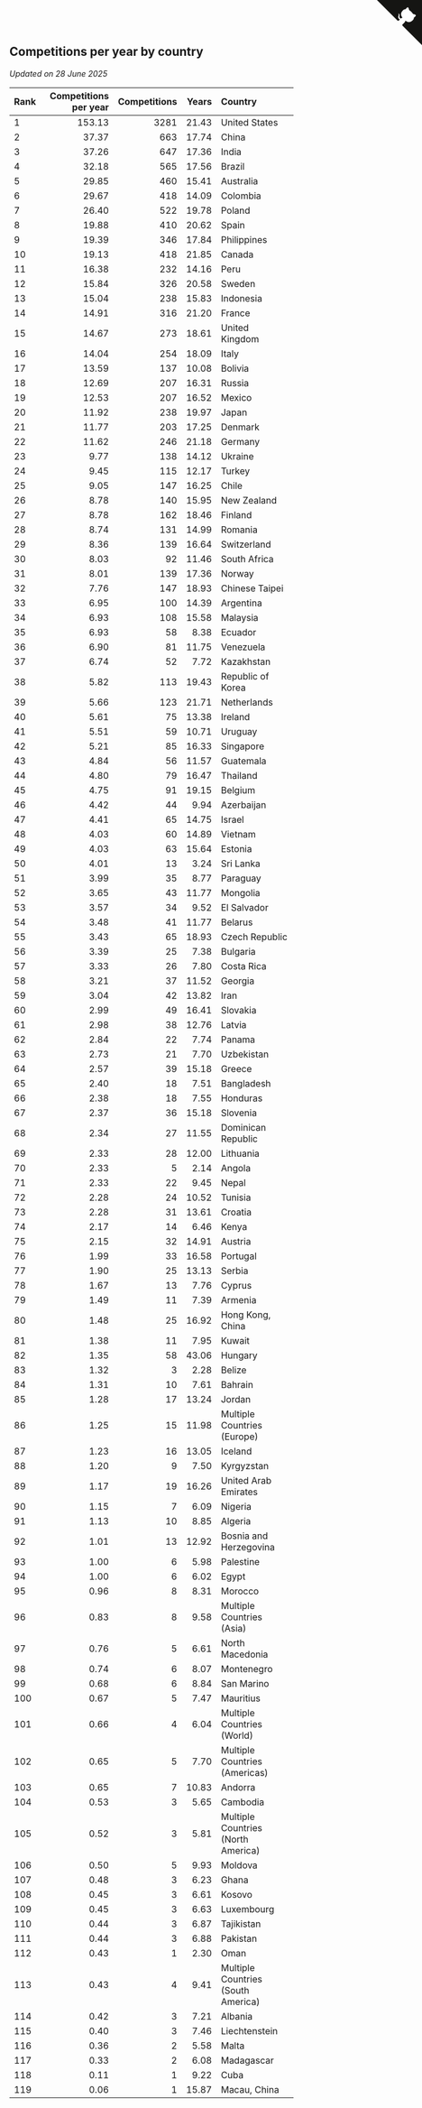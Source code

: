 ## Competitions per year by country

*Updated on 28 June 2025*

| Rank | Competitions per year | Competitions | Years | Country |
| :--- | ---: | ---: | ---: | :--- |
| 1 | 153.13 | 3281 | 21.43 | United States |
| 2 | 37.37 | 663 | 17.74 | China |
| 3 | 37.26 | 647 | 17.36 | India |
| 4 | 32.18 | 565 | 17.56 | Brazil |
| 5 | 29.85 | 460 | 15.41 | Australia |
| 6 | 29.67 | 418 | 14.09 | Colombia |
| 7 | 26.40 | 522 | 19.78 | Poland |
| 8 | 19.88 | 410 | 20.62 | Spain |
| 9 | 19.39 | 346 | 17.84 | Philippines |
| 10 | 19.13 | 418 | 21.85 | Canada |
| 11 | 16.38 | 232 | 14.16 | Peru |
| 12 | 15.84 | 326 | 20.58 | Sweden |
| 13 | 15.04 | 238 | 15.83 | Indonesia |
| 14 | 14.91 | 316 | 21.20 | France |
| 15 | 14.67 | 273 | 18.61 | United Kingdom |
| 16 | 14.04 | 254 | 18.09 | Italy |
| 17 | 13.59 | 137 | 10.08 | Bolivia |
| 18 | 12.69 | 207 | 16.31 | Russia |
| 19 | 12.53 | 207 | 16.52 | Mexico |
| 20 | 11.92 | 238 | 19.97 | Japan |
| 21 | 11.77 | 203 | 17.25 | Denmark |
| 22 | 11.62 | 246 | 21.18 | Germany |
| 23 | 9.77 | 138 | 14.12 | Ukraine |
| 24 | 9.45 | 115 | 12.17 | Turkey |
| 25 | 9.05 | 147 | 16.25 | Chile |
| 26 | 8.78 | 140 | 15.95 | New Zealand |
| 27 | 8.78 | 162 | 18.46 | Finland |
| 28 | 8.74 | 131 | 14.99 | Romania |
| 29 | 8.36 | 139 | 16.64 | Switzerland |
| 30 | 8.03 | 92 | 11.46 | South Africa |
| 31 | 8.01 | 139 | 17.36 | Norway |
| 32 | 7.76 | 147 | 18.93 | Chinese Taipei |
| 33 | 6.95 | 100 | 14.39 | Argentina |
| 34 | 6.93 | 108 | 15.58 | Malaysia |
| 35 | 6.93 | 58 | 8.38 | Ecuador |
| 36 | 6.90 | 81 | 11.75 | Venezuela |
| 37 | 6.74 | 52 | 7.72 | Kazakhstan |
| 38 | 5.82 | 113 | 19.43 | Republic of Korea |
| 39 | 5.66 | 123 | 21.71 | Netherlands |
| 40 | 5.61 | 75 | 13.38 | Ireland |
| 41 | 5.51 | 59 | 10.71 | Uruguay |
| 42 | 5.21 | 85 | 16.33 | Singapore |
| 43 | 4.84 | 56 | 11.57 | Guatemala |
| 44 | 4.80 | 79 | 16.47 | Thailand |
| 45 | 4.75 | 91 | 19.15 | Belgium |
| 46 | 4.42 | 44 | 9.94 | Azerbaijan |
| 47 | 4.41 | 65 | 14.75 | Israel |
| 48 | 4.03 | 60 | 14.89 | Vietnam |
| 49 | 4.03 | 63 | 15.64 | Estonia |
| 50 | 4.01 | 13 | 3.24 | Sri Lanka |
| 51 | 3.99 | 35 | 8.77 | Paraguay |
| 52 | 3.65 | 43 | 11.77 | Mongolia |
| 53 | 3.57 | 34 | 9.52 | El Salvador |
| 54 | 3.48 | 41 | 11.77 | Belarus |
| 55 | 3.43 | 65 | 18.93 | Czech Republic |
| 56 | 3.39 | 25 | 7.38 | Bulgaria |
| 57 | 3.33 | 26 | 7.80 | Costa Rica |
| 58 | 3.21 | 37 | 11.52 | Georgia |
| 59 | 3.04 | 42 | 13.82 | Iran |
| 60 | 2.99 | 49 | 16.41 | Slovakia |
| 61 | 2.98 | 38 | 12.76 | Latvia |
| 62 | 2.84 | 22 | 7.74 | Panama |
| 63 | 2.73 | 21 | 7.70 | Uzbekistan |
| 64 | 2.57 | 39 | 15.18 | Greece |
| 65 | 2.40 | 18 | 7.51 | Bangladesh |
| 66 | 2.38 | 18 | 7.55 | Honduras |
| 67 | 2.37 | 36 | 15.18 | Slovenia |
| 68 | 2.34 | 27 | 11.55 | Dominican Republic |
| 69 | 2.33 | 28 | 12.00 | Lithuania |
| 70 | 2.33 | 5 | 2.14 | Angola |
| 71 | 2.33 | 22 | 9.45 | Nepal |
| 72 | 2.28 | 24 | 10.52 | Tunisia |
| 73 | 2.28 | 31 | 13.61 | Croatia |
| 74 | 2.17 | 14 | 6.46 | Kenya |
| 75 | 2.15 | 32 | 14.91 | Austria |
| 76 | 1.99 | 33 | 16.58 | Portugal |
| 77 | 1.90 | 25 | 13.13 | Serbia |
| 78 | 1.67 | 13 | 7.76 | Cyprus |
| 79 | 1.49 | 11 | 7.39 | Armenia |
| 80 | 1.48 | 25 | 16.92 | Hong Kong, China |
| 81 | 1.38 | 11 | 7.95 | Kuwait |
| 82 | 1.35 | 58 | 43.06 | Hungary |
| 83 | 1.32 | 3 | 2.28 | Belize |
| 84 | 1.31 | 10 | 7.61 | Bahrain |
| 85 | 1.28 | 17 | 13.24 | Jordan |
| 86 | 1.25 | 15 | 11.98 | Multiple Countries (Europe) |
| 87 | 1.23 | 16 | 13.05 | Iceland |
| 88 | 1.20 | 9 | 7.50 | Kyrgyzstan |
| 89 | 1.17 | 19 | 16.26 | United Arab Emirates |
| 90 | 1.15 | 7 | 6.09 | Nigeria |
| 91 | 1.13 | 10 | 8.85 | Algeria |
| 92 | 1.01 | 13 | 12.92 | Bosnia and Herzegovina |
| 93 | 1.00 | 6 | 5.98 | Palestine |
| 94 | 1.00 | 6 | 6.02 | Egypt |
| 95 | 0.96 | 8 | 8.31 | Morocco |
| 96 | 0.83 | 8 | 9.58 | Multiple Countries (Asia) |
| 97 | 0.76 | 5 | 6.61 | North Macedonia |
| 98 | 0.74 | 6 | 8.07 | Montenegro |
| 99 | 0.68 | 6 | 8.84 | San Marino |
| 100 | 0.67 | 5 | 7.47 | Mauritius |
| 101 | 0.66 | 4 | 6.04 | Multiple Countries (World) |
| 102 | 0.65 | 5 | 7.70 | Multiple Countries (Americas) |
| 103 | 0.65 | 7 | 10.83 | Andorra |
| 104 | 0.53 | 3 | 5.65 | Cambodia |
| 105 | 0.52 | 3 | 5.81 | Multiple Countries (North America) |
| 106 | 0.50 | 5 | 9.93 | Moldova |
| 107 | 0.48 | 3 | 6.23 | Ghana |
| 108 | 0.45 | 3 | 6.61 | Kosovo |
| 109 | 0.45 | 3 | 6.63 | Luxembourg |
| 110 | 0.44 | 3 | 6.87 | Tajikistan |
| 111 | 0.44 | 3 | 6.88 | Pakistan |
| 112 | 0.43 | 1 | 2.30 | Oman |
| 113 | 0.43 | 4 | 9.41 | Multiple Countries (South America) |
| 114 | 0.42 | 3 | 7.21 | Albania |
| 115 | 0.40 | 3 | 7.46 | Liechtenstein |
| 116 | 0.36 | 2 | 5.58 | Malta |
| 117 | 0.33 | 2 | 6.08 | Madagascar |
| 118 | 0.11 | 1 | 9.22 | Cuba |
| 119 | 0.06 | 1 | 15.87 | Macau, China |


<a href="https://github.com/JustinTimeCuber/wca_statistics" class="github-corner" aria-label="View source on Github"><svg width="80" height="80" viewBox="0 0 250 250" style="fill:#151513; color:#fff; position: absolute; top: 0; border: 0; right: 0;" aria-hidden="true"><path d="M0,0 L115,115 L130,115 L142,142 L250,250 L250,0 Z"></path><path d="M128.3,109.0 C113.8,99.7 119.0,89.6 119.0,89.6 C122.0,82.7 120.5,78.6 120.5,78.6 C119.2,72.0 123.4,76.3 123.4,76.3 C127.3,80.9 125.5,87.3 125.5,87.3 C122.9,97.6 130.6,101.9 134.4,103.2" fill="currentColor" style="transform-origin: 130px 106px;" class="octo-arm"></path><path d="M115.0,115.0 C114.9,115.1 118.7,116.5 119.8,115.4 L133.7,101.6 C136.9,99.2 139.9,98.4 142.2,98.6 C133.8,88.0 127.5,74.4 143.8,58.0 C148.5,53.4 154.0,51.2 159.7,51.0 C160.3,49.4 163.2,43.6 171.4,40.1 C171.4,40.1 176.1,42.5 178.8,56.2 C183.1,58.6 187.2,61.8 190.9,65.4 C194.5,69.0 197.7,73.2 200.1,77.6 C213.8,80.2 216.3,84.9 216.3,84.9 C212.7,93.1 206.9,96.0 205.4,96.6 C205.1,102.4 203.0,107.8 198.3,112.5 C181.9,128.9 168.3,122.5 157.7,114.1 C157.9,116.9 156.7,120.9 152.7,124.9 L141.0,136.5 C139.8,137.7 141.6,141.9 141.8,141.8 Z" fill="currentColor" class="octo-body"></path></svg></a><style>.github-corner:hover .octo-arm{animation:octocat-wave 560ms ease-in-out}@keyframes octocat-wave{0%,100%{transform:rotate(0)}20%,60%{transform:rotate(-25deg)}40%,80%{transform:rotate(10deg)}}@media (max-width:500px){.github-corner:hover .octo-arm{animation:none}.github-corner .octo-arm{animation:octocat-wave 560ms ease-in-out}}</style>
